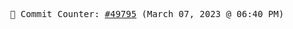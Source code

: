 <p align="center">
    <samp>
        📮 Commit Counter: <a href="https://github.com/Javascript-void0/Javascript-void0/commits/main">#49795</a> (March 07, 2023 @ 06:40 PM)
    </samp>
</p>